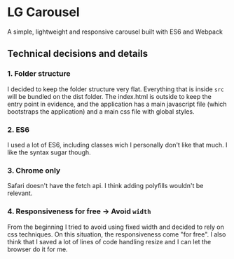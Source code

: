 # LG Carousel
A simple, lightweight and responsive carousel built with ES6 and Webpack

## Technical decisions and details

### 1. Folder structure
I decided to keep the folder structure very flat. Everything that is inside `src` will be bundled on the dist folder. The index.html is outside to keep the entry point in evidence, and the application has a main javascript file (which bootstraps the application) and a main css file with global styles.

### 2. ES6
I used a lot of ES6, including classes wich I personally don't like that much. I like the syntax sugar though.

### 3. Chrome only
Safari doesn't have the fetch api. I think adding polyfills wouldn't be relevant.

### 4. Responsiveness for free -> Avoid `width`
From the beginning I tried to avoid using fixed width and decided to rely on css techniques. On this situation, the responsiveness come "for free".
I also think that I saved a lot of lines of code handling resize and I can let the browser do it for me.